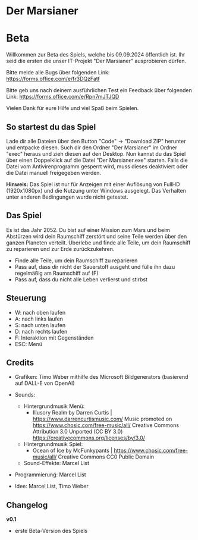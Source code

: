 # Der Marsianer
# Beta

Willkommen zur Beta des Spiels, welche bis 09.09.2024 öffentlich ist.
Ihr seid die ersten die unser IT-Projekt "Der Marsianer" ausprobieren dürfen.

Bitte melde alle Bugs über folgenden Link:
https://forms.office.com/e/fr3DQzFatf

Bitte geb uns nach deinem ausführlichen Test ein Feedback über folgenden Link:
https://forms.office.com/e/Rpn7mJTJQD

Vielen Dank für eure Hilfe und viel Spaß beim Spielen.

## So startest du das Spiel

Lade dir alle Dateien über den Button "Code" → "Download ZIP" herunter und entpacke diesen.
Such dir den Ordner "Der Marsianer" im Ordner "exec" heraus und zieh diesen auf den Desktop.
Nun kannst du das Spiel über einen Doppelklick auf die Datei "Der Marsianer.exe" starten.
Falls die Datei vom Antivirenprogramm gesperrt wird,
muss dieses deaktiviert oder die Datei manuell freigegeben werden.

**Hinweis:**
Das Spiel ist nur für Anzeigen mit einer Auflösung von FullHD (1920x1080px) und
die Nutzung unter Windows ausgelegt. Das Verhalten unter anderen Bedingungen wurde nicht getestet.

## Das Spiel

Es ist das Jahr 2052. Du bist auf einer Mission zum Mars und
beim Abstürzen wird dein Raumschiff zerstört und seine Teile werden über den ganzen Planeten verteilt.
Überlebe und finde alle Teile, um dein Raumschiff zu reparieren und zur Erde zurückzukehren.

- Finde alle Teile, um dein Raumschiff zu reparieren
- Pass auf, dass dir nicht der Sauerstoff ausgeht und fülle ihn dazu regelmäßig am Raumschiff auf (F)
- Pass auf, dass du nicht alle Leben verlierst und stirbst


## Steuerung
  - W: nach oben laufen
  - A: nach links laufen
  - S: nach unten laufen
  - D: nach rechts laufen
  - F: Interaktion mit Gegenständen
  - ESC: Menü

## Credits
- Grafiken: Timo Weber mithilfe des Microsoft Bildgenerators (basierend auf DALL-E von OpenAI)
- Sounds: 
  - Hintergrundmusik Menü:
    - Illusory Realm by Darren Curtis | https://www.darrencurtismusic.com/
Music promoted on https://www.chosic.com/free-music/all/
Creative Commons Attribution 3.0 Unported (CC BY 3.0)
https://creativecommons.org/licenses/by/3.0/
  - Hintergrundmusik Spiel:
    - Ocean of Ice by McFunkypants | https://www.chosic.com/free-music/all/
Creative Commons CC0 Public Domain
  - Sound-Effekte: Marcel List
 
- Programmierung: Marcel List
- Idee: Marcel List, Timo Weber

## Changelog

**v0.1**
- erste Beta-Version des Spiels
